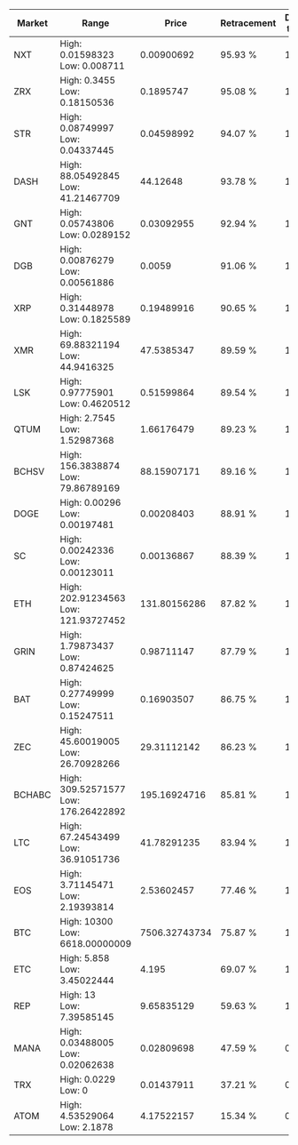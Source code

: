 | Market | Range | Price| Retracement | Doubles to 50% |
| --- | --- | --- | --- | --- |
| NXT | High: 0.01598323<br />Low: 0.008711 | 0.00900692 | 95.93 % | 1.37 |
| ZRX | High: 0.3455<br />Low: 0.18150536 | 0.1895747 | 95.08 % | 1.39 |
| STR | High: 0.08749997<br />Low: 0.04337445 | 0.04598992 | 94.07 % | 1.42 |
| DASH | High: 88.05492845<br />Low: 41.21467709 | 44.12648 | 93.78 % | 1.46 |
| GNT | High: 0.05743806<br />Low: 0.0289152 | 0.03092955 | 92.94 % | 1.40 |
| DGB | High: 0.00876279<br />Low: 0.00561886 | 0.0059 | 91.06 % | 1.22 |
| XRP | High: 0.31448978<br />Low: 0.1825589 | 0.19489916 | 90.65 % | 1.28 |
| XMR | High: 69.88321194<br />Low: 44.9416325 | 47.5385347 | 89.59 % | 1.21 |
| LSK | High: 0.97775901<br />Low: 0.4620512 | 0.51599864 | 89.54 % | 1.40 |
| QTUM | High: 2.7545<br />Low: 1.52987368 | 1.66176479 | 89.23 % | 1.29 |
| BCHSV | High: 156.3838874<br />Low: 79.86789169 | 88.15907171 | 89.16 % | 1.34 |
| DOGE | High: 0.00296<br />Low: 0.00197481 | 0.00208403 | 88.91 % | 1.18 |
| SC | High: 0.00242336<br />Low: 0.00123011 | 0.00136867 | 88.39 % | 1.33 |
| ETH | High: 202.91234563<br />Low: 121.93727452 | 131.80156286 | 87.82 % | 1.23 |
| GRIN | High: 1.79873437<br />Low: 0.87424625 | 0.98711147 | 87.79 % | 1.35 |
| BAT | High: 0.27749999<br />Low: 0.15247511 | 0.16903507 | 86.75 % | 1.27 |
| ZEC | High: 45.60019005<br />Low: 26.70928266 | 29.31112142 | 86.23 % | 1.23 |
| BCHABC | High: 309.52571577<br />Low: 176.26422892 | 195.16924716 | 85.81 % | 1.24 |
| LTC | High: 67.24543499<br />Low: 36.91051736 | 41.78291235 | 83.94 % | 1.25 |
| EOS | High: 3.71145471<br />Low: 2.19393814 | 2.53602457 | 77.46 % | 1.16 |
| BTC | High: 10300<br />Low: 6618.00000009 | 7506.32743734 | 75.87 % | 1.13 |
| ETC | High: 5.858<br />Low: 3.45022444 | 4.195 | 69.07 % | 1.11 |
| REP | High: 13<br />Low: 7.39585145 | 9.65835129 | 59.63 % | 1.06 |
| MANA | High: 0.03488005<br />Low: 0.02062638 | 0.02809698 | 47.59 % | 0.00 |
| TRX | High: 0.0229<br />Low: 0 | 0.01437911 | 37.21 % | 0.00 |
| ATOM | High: 4.53529064<br />Low: 2.1878 | 4.17522157 | 15.34 % | 0.00 |
